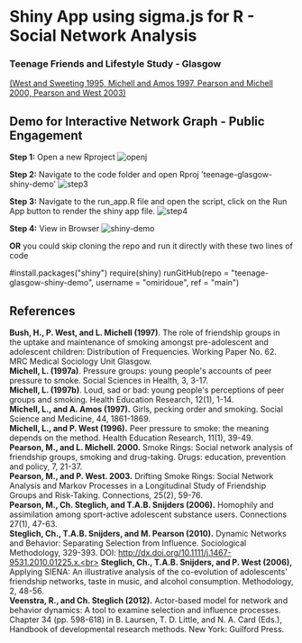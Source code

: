 # Shiny App using sigma.js for R - Social Network Analysis

### Teenage Friends and Lifestyle Study - Glasgow

[(West and Sweeting 1995, Michell and Amos 1997, Pearson and Michell 2000, Pearson and West 2003)](https://www.stats.ox.ac.uk/~snijders/siena/Glasgow_data.htm)

## Demo for Interactive Network Graph - Public Engagement

**Step 1:** Open a new Rproject
![openj](https://github.com/omiridoue/teenage-glasgow-shiny-demo/assets/126977992/28344d37-4605-4248-950d-fc4fdd0257fd)

**Step 2:** Navigate to the code folder and open Rproj 'teenage-glasgow-shiny-demo'
![step3](https://github.com/omiridoue/teenage-glasgow-shiny-demo/assets/126977992/0ca9def5-afd9-4d54-ac5d-c2b13f01b857)

**Step 3:** Navigate to the run_app.R file and open the script, click on the Run App button to render the shiny app file.
![step4](https://github.com/omiridoue/teenage-glasgow-shiny-demo/assets/126977992/35ccc8bb-2d27-424b-8596-315f38b7c61b)

**Step 4:** View in Browser
![shiny-demo](https://github.com/omiridoue/teenage-glasgow-shiny-demo/assets/126977992/69862d19-b874-4519-be21-238138d54da2)

**OR** you could skip cloning the repo and run it directly with these two lines of code

#install.packages("shiny")
require(shiny)
runGitHub(repo = "teenage-glasgow-shiny-demo", username = "omiridoue", ref = "main")

## References 

**Bush, H., P. West, and L. Michell (1997)**. The role of friendship groups in the uptake and maintenance of smoking amongst pre-adolescent and adolescent children: Distribution of Frequencies. Working Paper No. 62. MRC Medical Sociology Unit Glasgow.<br>
**Michell, L. (1997a)**. Pressure groups: young people's accounts of peer pressure to smoke. Social Sciences in Health, 3, 3-17.<br>
**Michell, L. (1997b)**. Loud, sad or bad: young people's perceptions of peer groups and smoking. Health Education Research, 12(1), 1-14.<br>
**Michell, L., and A. Amos (1997).** Girls, pecking order and smoking. Social Science and Medicine, 44, 1861-1869.<br>
**Michell, L., and P. West (1996).** Peer pressure to smoke: the meaning depends on the method. Health Education Research, 11(1), 39-49.<br>
**Pearson, M., and L. Michell. 2000.** Smoke Rings: Social network analysis of friendship groups, smoking and drug-taking. Drugs: education, prevention and policy, 7, 21-37.<br>
**Pearson, M., and P. West. 2003.** Drifting Smoke Rings: Social Network Analysis and Markov Processes in a Longitudinal Study of Friendship Groups and Risk-Taking. Connections, 25(2), 59-76.<br>
**Pearson, M., Ch. Steglich, and T.A.B. Snijders (2006).** Homophily and assimilation among sport-active adolescent substance users. Connections 27(1), 47-63.<br>
**Steglich, Ch., T.A.B. Snijders, and M. Pearson (2010).** Dynamic Networks and Behavior: Separating Selection from Influence. Sociological Methodology, 329-393. DOI: http://dx.doi.org/10.1111/j.1467-9531.2010.01225.x.<br>
**Steglich, Ch., T.A.B. Snijders, and P. West (2006),** Applying SIENA: An illustrative analysis of the co-evolution of adolescents' friendship networks, taste in music, and alcohol consumption. Methodology, 2, 48-56.<br>
**Veenstra, R., and Ch. Steglich (2012).** Actor-based model for network and behavior dynamics: A tool to examine selection and influence processes. Chapter 34 (pp. 598-618) in B. Laursen, T. D. Little, and N. A. Card (Eds.), Handbook of developmental research methods. New York: Guilford Press.
